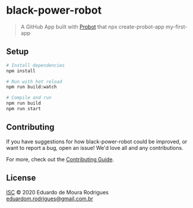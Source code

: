 # black-power-robot

> A GitHub App built with [Probot](https://github.com/probot/probot) that npx create-probot-app my-first-app

## Setup

```sh
# Install dependencies
npm install

# Run with hot reload
npm run build:watch

# Compile and run
npm run build
npm run start
```

## Contributing

If you have suggestions for how black-power-robot could be improved, or want to report a bug, open an issue! We'd love all and any contributions.

For more, check out the [Contributing Guide](CONTRIBUTING.md).

## License

[ISC](LICENSE) © 2020 Eduardo de Moura Rodrigues <eduardom.rodrigues@gmail.com.br>
